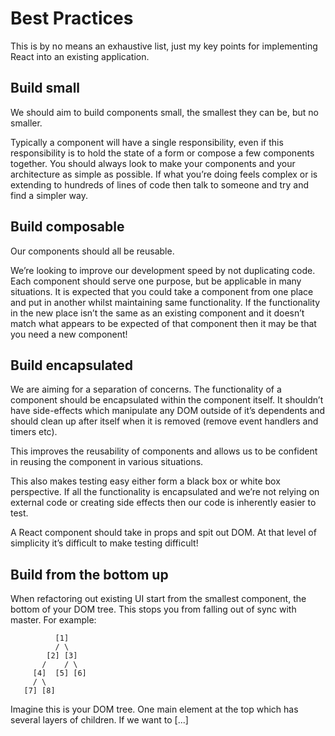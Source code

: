 # Best Practices

This is by no means an exhaustive list, just my key points for implementing React into an existing application.

## Build small

We should aim to build components small, the smallest they can be, but no smaller.


Typically a component will have a single responsibility, even if this responsibility is to hold the state of a form or compose a few components together. You should always look to make your components and your architecture as simple as possible. If what you’re doing feels complex or is extending to hundreds of lines of code then talk to someone and try and find a simpler way.

## Build composable

Our components should all be reusable.

We’re looking to improve our development speed by not duplicating code.
Each component should serve one purpose, but be applicable in many situations.
It is expected that you could take a component from one place and put in another whilst maintaining same functionality.
If the functionality in the new place isn’t the same as an existing component and it doesn’t match what appears to be expected of that component then it may be that you need a new component!

## Build encapsulated

We are aiming for a separation of concerns. The functionality of a component should be encapsulated within the component itself. It shouldn’t have side-effects which manipulate any DOM outside of it’s dependents and should clean up after itself when it is removed (remove event handlers and timers etc).

This improves the reusability of components and allows us to be confident in reusing the component in various situations.

This also makes testing easy either form a black box or white box perspective. If all the functionality is encapsulated and we’re not relying on external code or creating side effects then our code is inherently easier to test.

A React component should take in props and spit out DOM. At that level of simplicity it’s difficult to make testing difficult!

## Build from the bottom up

When refactoring out existing UI start from the smallest component, the bottom of your DOM tree.
This stops you from falling out of sync with master. For example:

```
          [1]
          / \
        [2] [3]
       /    / \
     [4]  [5] [6]
     / \
   [7] [8]
```

Imagine this is your DOM tree. One main element at the top which has several layers of children.
If we want to [...]
